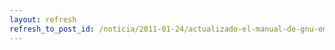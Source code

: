 ```yaml
---
layout: refresh
refresh_to_post_id: /noticia/2011-01-24/actualizado-el-manual-de-gnu-emacs-a-22-2
---
```

